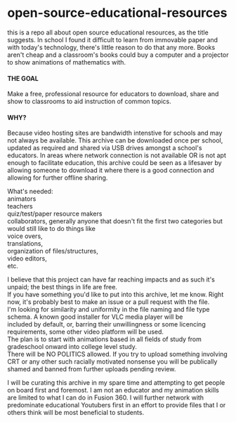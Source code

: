 # open-source-educational-resources
this is a repo all about open source educational resources, as the title suggests. In school I found it difficult to learn from immovable paper and with today's technology, there's little reason to do that any more. Books aren't cheap and a classroom's books could buy a computer and a projector to show animations of mathematics with.


#### THE GOAL
Make a free, professional resource for educators to download, share and show to classrooms to aid instruction of common topics.  

#### WHY?
Because video hosting sites are bandwidth intenstive for schools and may not always be available. This archive can be downloaded once per school, updated as required and shared via USB drives amongst a school's educators. In areas where network connection is not available OR is not apt enough to facilitate education, this archive could be seen as a lifesaver by allowing someone to download it where there is a good connection and allowing for further offline sharing.  

What's needed:  
  animators  
  teachers  
  quiz/test/paper resource makers  
  collaborators, generally anyone that doesn't fit the first two categories but would still like to do things like  
    voice overs,  
    translations,  
    organization of files/structures,  
    video editors,  
    etc.  
    
I believe that this project can have far reaching impacts and as such it's unpaid; the best things in life are free.  
If you have something you'd like to put into this archive, let me know. Right now, it's probably best to make an issue or a pull request with the file.  
I'm looking for similarity and uniformity in the file naming and file type schema. A known good installer for VLC media player will be  
included by default, or, barring their unwillingness or some licencing requirements, some other video platform will be used.  
The plan is to start with animations based in all fields of study from gradeschool onward into college level study.  
There will be NO POLITICS allowed. If you try to upload something involving CRT or any other such racially motivated nonsense you will be publically shamed and banned from further uploads pending review.  

I will be curating this archive in my spare time and attempting to get people on board first and foremost. I am not an educator and my animation skills are limited to what I can do in Fusion 360. I will further network with predominate educational Youtubers first in an effort to provide files that I or others think will be most beneficial to students.  
